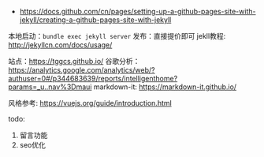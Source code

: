 - https://docs.github.com/cn/pages/setting-up-a-github-pages-site-with-jekyll/creating-a-github-pages-site-with-jekyll

本地启动：`bundle exec jekyll server`
发布：直接提价即可
jekll教程: http://jekyllcn.com/docs/usage/

站点：https://tggcs.github.io/
谷歌分析：https://analytics.google.com/analytics/web/?authuser=0#/p344683639/reports/intelligenthome?params=_u..nav%3Dmaui
markdown-it: https://markdown-it.github.io/

风格参考: https://vuejs.org/guide/introduction.html

todo:
1. 留言功能
2. seo优化
